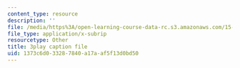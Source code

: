 ```yaml
---
content_type: resource
description: ''
file: /media/https%3A/open-learning-course-data-rc.s3.amazonaws.com/15-071-the-analytics-edge-spring-2017/1373c6d033287840a17aaf5f13d0bd50_d2CfWJkklvo.srt
file_type: application/x-subrip
resourcetype: Other
title: 3play caption file
uid: 1373c6d0-3328-7840-a17a-af5f13d0bd50
---
```

